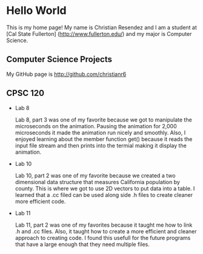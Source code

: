# Hello World

This is my home page! My name is Christian Resendez and I am a student at [Cal State Fullerton] (http://www.fullerton.edu/) and my major is Computer Science.

## Computer Science Projects

My GitHub page is http://github.com/christianr6

## CPSC 120

* Lab 8

    Lab 8, part 3 was one of my favorite because we got to manipulate the microseconds on the animation. Pausing the animation for 2,000 microseconds it made the animation run nicely and smoothly. Also, I enjoyed learning about the member function get() because it reads the input file stream and then prints into the termial making it display the animation.

* Lab 10

    Lab 10, part 2 was one of my favorite because we created a two dimensional data structure that measures California population by county. This is where we got to use 2D vectors to put data into a table. I learned that a .cc filed can be used along side .h files to create cleaner more efficient code.

* Lab 11

    Lab 11, part 2 was one of my favorites because it taught me how to link .h and .cc files. Also, it taught how to create a more efficient and cleaner approach to creating code. I found this usefull for the future programs that have a large enough that they need multiple files.